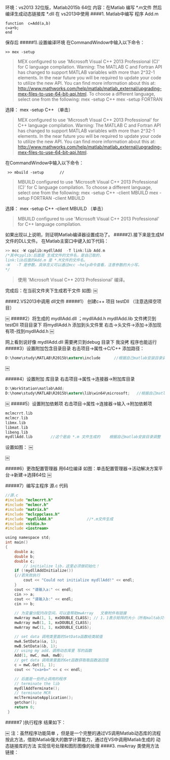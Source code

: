 环境：vs2013 32位版，Matlab2015b 64位
内容：在Matlab 编写 *.m文件 然后编译生成动态链接库 *.dll 在 vs2013中使用
####1. Matlab中编写 程序 Add.m
```
function  c=Add(a,b)
c=a+b;
end
```
保存后
#####1).设置编译环境
 在CommandWindow中输入以下命令：
```
>> mex -setup
```
>MEX configured to use 'Microsoft Visual C++ 2013 Professional (C)' for C language compilation.
Warning: The MATLAB C and Fortran API has changed to support MATLAB
	 variables with more than 2^32-1 elements. In the near future
	 you will be required to update your code to utilize the
	 new API. You can find more information about this at:
	 http://www.mathworks.com/help/matlab/matlab_external/upgrading-mex-files-to-use-64-bit-api.html.
To choose a different language, select one from the following:
 mex -setup C++ 
 mex -setup FORTRAN

选择： mex -setup C++ （单击）
>MEX configured to use 'Microsoft Visual C++ 2013 Professional' for C++ language compilation.
Warning: The MATLAB C and Fortran API has changed to support MATLAB
	 variables with more than 2^32-1 elements. In the near future
	 you will be required to update your code to utilize the
	 new API. You can find more information about this at:
	 http://www.mathworks.com/help/matlab/matlab_external/upgrading-mex-files-to-use-64-bit-api.html.
	 
	 
 在CommandWindow中输入以下命令：

```
 >> mbuild -setup       //
```
 >MBUILD configured to use 'Microsoft Visual C++ 2013 Professional (C)' for C language compilation.
To choose a different language, select one from the following:
 mex -setup C++ -client MBUILD 
 mex -setup FORTRAN -client MBUILD
 
 
选择：  mex -setup C++ -client MBUILD  （单击）

>MBUILD configured to use 'Microsoft Visual C++ 2013 Professional' for C++ language compilation.

如果出现以上说明，则证明Matlab编译器设置成功了。
#####2).接下来是生成M文件的DLL文件。
在Matlab主窗口中键入如下代码：
```c
>> mcc -W cpplib:mydllAdd  -T link:lib Add.m
/*其中cpplib:后面是 生成文件的文件名，是自己取的，
link:lib后面的Add.m 是 *.M文件的文件名。 
-W   -T 是参数，具体含义可以通过mcc –help命令查看，注意参数的大小写。
*/
```
>使用 'Microsoft Visual C++ 2013 Professional' 编译。 

完成后：在当前文件夹下生成若干文件 
如图: 
￼

####2.VS2013中调用 dll文件
#####1） 创建c++ 项目   testDll （注意选择空项目）

￼
#####2）将生成的 mydllAdd.dll ；mydllAdd.h  mydllAdd.lib 文件拷贝到 testDll 项目目录下
将mydllAdd.h 添加到头文件里
右击->头文件->添加->添加现有项-找到mydllAdd.h 
￼

网上看到说好像 mydllAdd.dll 需要拷贝到debug 目录下 我没拷  程序也能运行
#####3）设置附加包含目录目录
右击项目->属性->C/C++ 添加路径：
```c
D:\home\study\MATLAB\R2015b\extern\include      //根据自己matlab安装目录调整
```
￼

#####4）设置附加 库目录
右击项目->属性->连接器->附加库目录
```c
D:\WorkStation\matlab\Add;
D:\home\study\MATLAB\R2015b\extern\lib\win64\microsoft;   //根据自己matlab安装目录调整
```

￼
#####5）设置附加依赖项
右击项目->属性->连接器->输入->附加依赖项
```c
mclmcrrt.lib
mclmcr.lib
libmx.lib
libmat.lib
libeng.lib
mydllAdd.lib        //这个是由 *.m 文件生成的    根据自己matlab安装目录调整
```
设置如图：
￼

￼


#####6）更改配置管理器  用64位编译
如图：单击配置管理器->活动解决方案平台->新建->选择64位
￼

#####7）编写主程序 源.c 代码


```c    
//源.c
#include "mclmcrrt.h"
#include "mclmcr.h"
#include "matrix.h"
#include "mclcppclass.h"
#include "mydllAdd.h"               //*.m文件生成
#include <stdio.h>   
#include <iostream>   

using namespace std;
int main()
{
	double a;
	double b;
	double c;
		// initialize lib，这里必须做初始化！   
	if (!mydllAddInitialize())
	{//若失败执行
		cout << "Could not initialize mydllAdd!" << endl;
	}
	cout << "请输入a:" << endl;
	cin >> a;
	cout << "请输入b:" << endl;
	cin >> b;
	
	// 为变量分配内存空间，可以查帮助mwArray   文章附件有链接
	mwArray mwA(1, 1, mxDOUBLE_CLASS); // 1，1表示矩阵的大小（所有maltab只有一种变量，就是矩阵，为了和Cpp变量接轨，设置成1*1的矩阵，mxDOUBLE_CLASS表示变量的精度）   
	mwArray mwB(1, 1, mxDOUBLE_CLASS);
	mwArray mwC(1, 1, mxDOUBLE_CLASS);

	// set data 调用类里面的SetData函数给类赋值   
	mwA.SetData(&a, 1);
	mwB.SetData(&b, 1);
	// using my add，调用动态库里 写的函数   
	Add(1, mwC, mwA, mwB);
	// get data 调用类里面的Get函数获取取函数返回值   
	c = mwC.Get(1, 1);
	cout << "c=a+b=" << c << endl;

	// 后面是一些终止调用的程序   
	// terminate the lib   
	mydllAddTerminate();
	// terminate MCR   
	mclTerminateApplication();
	getchar();
	return 0;
 }
 ```
#####7 )执行程序 结果如下：
 
￼
注：虽然程序功能简单 ，但是是一个完整的通过VS调用Matlab动态库的流程
按此方法，借助Matlab强大的数学计算能力，通过在VS中调用Matlab生成的 动态链接库的方法 实现信号处理和图形图像的处理
####3. mwArray 类使用方法
链接：
